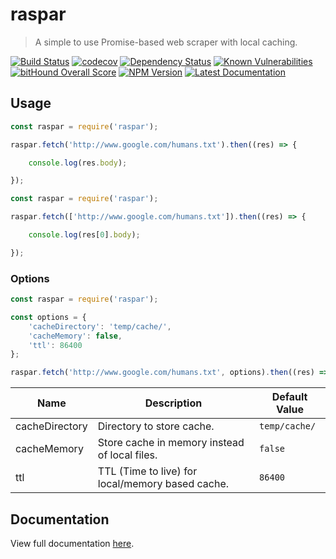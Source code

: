 # raspar

> A simple to use Promise-based web scraper with local caching.

[![Build Status](https://travis-ci.org/neogeek/raspar.svg?branch=master)](https://travis-ci.org/neogeek/raspar)
[![codecov](https://img.shields.io/codecov/c/github/neogeek/raspar/master.svg)](https://codecov.io/gh/neogeek/raspar)
[![Dependency Status](https://david-dm.org/neogeek/raspar.svg)](https://david-dm.org/neogeek/raspar)
[![Known Vulnerabilities](https://snyk.io/test/npm/raspar/badge.svg)](https://snyk.io/test/npm/raspar)
[![bitHound Overall Score](https://www.bithound.io/github/neogeek/raspar/badges/score.svg)](https://www.bithound.io/github/neogeek/raspar)
[![NPM Version](http://img.shields.io/npm/v/raspar.svg?style=flat)](https://www.npmjs.org/package/raspar)
[![Latest Documentation](https://doxdox.org/images/badge-flat.svg)](https://doxdox.org/neogeek/raspar)

## Usage

```javascript
const raspar = require('raspar');

raspar.fetch('http://www.google.com/humans.txt').then((res) => {

    console.log(res.body);

});
```

```javascript
const raspar = require('raspar');

raspar.fetch(['http://www.google.com/humans.txt']).then((res) => {

    console.log(res[0].body);

});
```

### Options

```javascript
const raspar = require('raspar');

const options = {
    'cacheDirectory': 'temp/cache/',
    'cacheMemory': false,
    'ttl': 86400
};

raspar.fetch('http://www.google.com/humans.txt', options).then((res) => { });
```

| Name | Description | Default Value |
| ---- | ----------- | ------------- |
| cacheDirectory | Directory to store cache. | `temp/cache/` |
| cacheMemory | Store cache in memory instead of local files. | `false` |
| ttl | TTL (Time to live) for local/memory based cache. | `86400` |

## Documentation

View full documentation [here](https://doxdox.org/neogeek/raspar).
